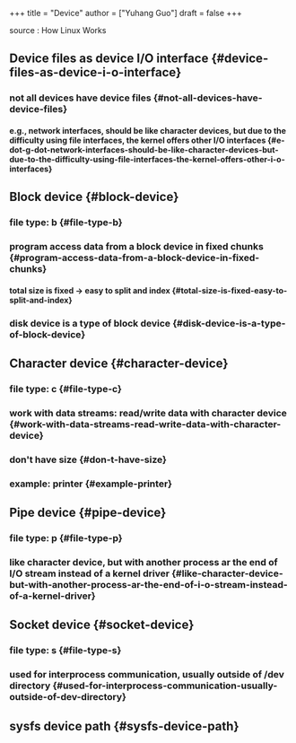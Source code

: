 +++
title = "Device"
author = ["Yuhang Guo"]
draft = false
+++

source
: How Linux Works


## Device files as device I/O interface {#device-files-as-device-i-o-interface}


### not all devices have device files {#not-all-devices-have-device-files}


#### e.g., network interfaces, should be like character devices, but due to the difficulty using file interfaces, the kernel offers other I/O interfaces {#e-dot-g-dot-network-interfaces-should-be-like-character-devices-but-due-to-the-difficulty-using-file-interfaces-the-kernel-offers-other-i-o-interfaces}


## Block device {#block-device}


### file type: b {#file-type-b}


### program access data from a block device in fixed chunks {#program-access-data-from-a-block-device-in-fixed-chunks}


#### total size is fixed -> easy to split and index {#total-size-is-fixed-easy-to-split-and-index}


### disk device is a type of block device {#disk-device-is-a-type-of-block-device}


## Character device {#character-device}


### file type: c {#file-type-c}


### work with data streams: read/write data with character device {#work-with-data-streams-read-write-data-with-character-device}


### don't have size {#don-t-have-size}


### example: printer {#example-printer}


## Pipe device {#pipe-device}


### file type: p {#file-type-p}


### like character device, but with another process ar the end of I/O stream instead of a kernel driver {#like-character-device-but-with-another-process-ar-the-end-of-i-o-stream-instead-of-a-kernel-driver}


## Socket device {#socket-device}


### file type: s {#file-type-s}


### used for interprocess communication, usually outside of /dev directory {#used-for-interprocess-communication-usually-outside-of-dev-directory}


## sysfs device path {#sysfs-device-path}
